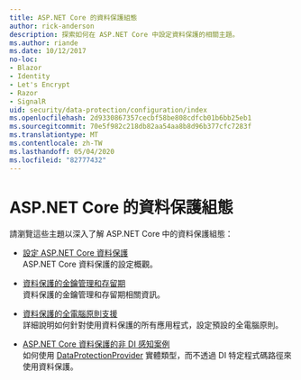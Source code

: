 ```yaml
---
title: ASP.NET Core 的資料保護組態
author: rick-anderson
description: 探索如何在 ASP.NET Core 中設定資料保護的相關主題。
ms.author: riande
ms.date: 10/12/2017
no-loc:
- Blazor
- Identity
- Let's Encrypt
- Razor
- SignalR
uid: security/data-protection/configuration/index
ms.openlocfilehash: 2d9330867357cecbf58be808cdfcb01b6bb25eb1
ms.sourcegitcommit: 70e5f982c218db82aa54aa8b8d96b377cfc7283f
ms.translationtype: MT
ms.contentlocale: zh-TW
ms.lasthandoff: 05/04/2020
ms.locfileid: "82777432"
---
```

# <a name="data-protection-configuration-in-aspnet-core"></a>ASP.NET Core 的資料保護組態

請瀏覽這些主題以深入了解 ASP.NET Core 中的資料保護組態：

* [設定 ASP.NET Core 資料保護](xref:security/data-protection/configuration/overview)  
  ASP.NET Core 資料保護的設定概觀。

* [資料保護的金鑰管理和存留期](xref:security/data-protection/configuration/default-settings)  
  資料保護的金鑰管理和存留期相關資訊。

* [資料保護的全電腦原則支援](xref:security/data-protection/configuration/machine-wide-policy)  
  詳細說明如何針對使用資料保護的所有應用程式，設定預設的全電腦原則。

* [ASP.NET Core 資料保護的非 DI 感知案例](xref:security/data-protection/configuration/non-di-scenarios)  
  如何使用 [DataProtectionProvider](/dotnet/api/Microsoft.AspNetCore.DataProtection.DataProtectionProvider) 實體類型，而不透過 DI 特定程式碼路徑來使用資料保護。
